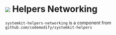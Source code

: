 # ![](https://fonts.gstatic.com/s/i/materialiconsoutlined/flare/v4/24px.svg) Helpers Networking
`systemkit-helpers-networking` is a component from `github.com/codemodify/systemkit-helpers`